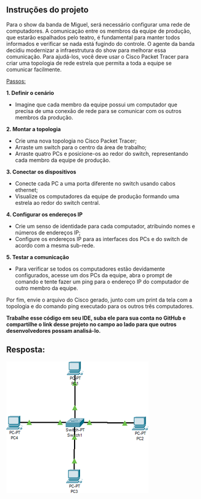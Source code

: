 ## Instruções do projeto

Para o show da banda de Miguel, será necessário configurar uma rede de computadores. A comunicação entre os membros da equipe de produção, que estarão espalhados pelo teatro, é fundamental para manter todos informados e verificar se nada está fugindo do controle. O agente da banda decidiu modernizar a infraestrutura do show para melhorar essa comunicação. Para ajudá-los, você deve usar o Cisco Packet Tracer para criar uma topologia de rede estrela que permita a toda a equipe se comunicar facilmente.

<u>Passos:</u>

**1. Definir o cenário**
- Imagine que cada membro da equipe possui um computador que precisa de uma conexão de rede para se comunicar com os outros membros da produção.

**2. Montar a topologia**
- Crie uma nova topologia no Cisco Packet Tracer; 
- Arraste um switch para o centro da área de trabalho; 
- Arraste quatro PCs e posicione-os ao redor do switch, representando cada membro da equipe de produção.

**3. Conectar os dispositivos**
- Conecte cada PC a uma porta diferente no switch usando cabos ethernet;
- Visualize os computadores da equipe de produção formando uma estrela ao redor do switch central.

**4. Configurar os endereços IP**
- Crie um senso de identidade para cada computador, atribuindo nomes e números de endereços IP;
- Configure os endereços IP para as interfaces dos PCs e do switch de acordo com a mesma sub-rede.

**5. Testar a comunicação**
- Para verificar se todos os computadores estão devidamente configurados, acesse um dos PCs da equipe, abra o prompt de comando e tente fazer um ping para o endereço IP do computador de outro membro da equipe.

Por fim, envie o arquivo do Cisco gerado, junto com um print da tela com a topologia e do comando ping executado para os outros três computadores.

**Trabalhe esse código em seu IDE, suba ele para sua conta no GitHub e compartilhe o link desse projeto no campo ao lado para que outros desenvolvedores possam analisá-lo.**

## Resposta:

![topologia.png](topologia.png)
